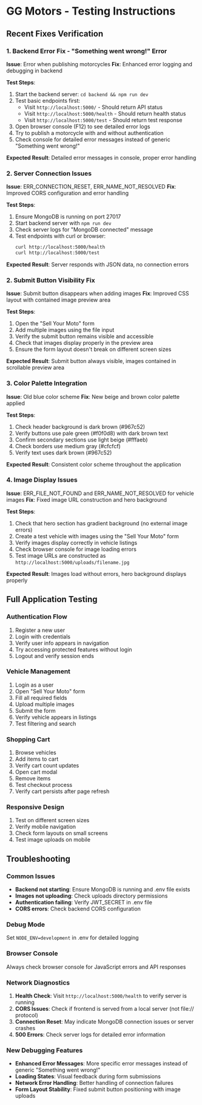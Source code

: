 # GG Motors - Testing Instructions

## Recent Fixes Verification

### 1. Backend Error Fix - "Something went wrong!" Error
**Issue**: Error when publishing motorcycles
**Fix**: Enhanced error logging and debugging in backend

**Test Steps**:
1. Start the backend server: `cd backend && npm run dev`
2. Test basic endpoints first:
   - Visit `http://localhost:5000/` - Should return API status
   - Visit `http://localhost:5000/health` - Should return health status
   - Visit `http://localhost:5000/test` - Should return test response
3. Open browser console (F12) to see detailed error logs
4. Try to publish a motorcycle with and without authentication
5. Check console for detailed error messages instead of generic "Something went wrong!"

**Expected Result**: Detailed error messages in console, proper error handling

### 2. Server Connection Issues
**Issue**: ERR_CONNECTION_RESET, ERR_NAME_NOT_RESOLVED
**Fix**: Improved CORS configuration and error handling

**Test Steps**:
1. Ensure MongoDB is running on port 27017
2. Start backend server with `npm run dev`
3. Check server logs for "MongoDB connected" message
4. Test endpoints with curl or browser:
   ```bash
   curl http://localhost:5000/health
   curl http://localhost:5000/test
   ```

**Expected Result**: Server responds with JSON data, no connection errors

### 2. Submit Button Visibility Fix
**Issue**: Submit button disappears when adding images
**Fix**: Improved CSS layout with contained image preview area

**Test Steps**:
1. Open the "Sell Your Moto" form
2. Add multiple images using the file input
3. Verify the submit button remains visible and accessible
4. Check that images display properly in the preview area
5. Ensure the form layout doesn't break on different screen sizes

**Expected Result**: Submit button always visible, images contained in scrollable preview area

### 3. Color Palette Integration
**Issue**: Old blue color scheme
**Fix**: New beige and brown color palette applied

**Test Steps**:
1. Check header background is dark brown (#967c52)
2. Verify buttons use pale green (#f0f0d8) with dark brown text
3. Confirm secondary sections use light beige (#fffaeb)
4. Check borders use medium gray (#cfcfcf)
5. Verify text uses dark brown (#967c52)

**Expected Result**: Consistent color scheme throughout the application

### 4. Image Display Issues
**Issue**: ERR_FILE_NOT_FOUND and ERR_NAME_NOT_RESOLVED for vehicle images
**Fix**: Fixed image URL construction and hero background

**Test Steps**:
1. Check that hero section has gradient background (no external image errors)
2. Create a test vehicle with images using the "Sell Your Moto" form
3. Verify images display correctly in vehicle listings
4. Check browser console for image loading errors
5. Test image URLs are constructed as `http://localhost:5000/uploads/filename.jpg`

**Expected Result**: Images load without errors, hero background displays properly

## Full Application Testing

### Authentication Flow
1. Register a new user
2. Login with credentials
3. Verify user info appears in navigation
4. Try accessing protected features without login
5. Logout and verify session ends

### Vehicle Management
1. Login as a user
2. Open "Sell Your Moto" form
3. Fill all required fields
4. Upload multiple images
5. Submit the form
6. Verify vehicle appears in listings
7. Test filtering and search

### Shopping Cart
1. Browse vehicles
2. Add items to cart
3. Verify cart count updates
4. Open cart modal
5. Remove items
6. Test checkout process
7. Verify cart persists after page refresh

### Responsive Design
1. Test on different screen sizes
2. Verify mobile navigation
3. Check form layouts on small screens
4. Test image uploads on mobile

## Troubleshooting

### Common Issues
- **Backend not starting**: Ensure MongoDB is running and .env file exists
- **Images not uploading**: Check uploads directory permissions
- **Authentication failing**: Verify JWT_SECRET in .env file
- **CORS errors**: Check backend CORS configuration

### Debug Mode
Set `NODE_ENV=development` in .env for detailed logging

### Browser Console
Always check browser console for JavaScript errors and API responses

### Network Diagnostics
1. **Health Check**: Visit `http://localhost:5000/health` to verify server is running
2. **CORS Issues**: Check if frontend is served from a local server (not file:// protocol)
3. **Connection Reset**: May indicate MongoDB connection issues or server crashes
4. **500 Errors**: Check server logs for detailed error information

### New Debugging Features
- **Enhanced Error Messages**: More specific error messages instead of generic "Something went wrong!"
- **Loading States**: Visual feedback during form submissions
- **Network Error Handling**: Better handling of connection failures
- **Form Layout Stability**: Fixed submit button positioning with image uploads